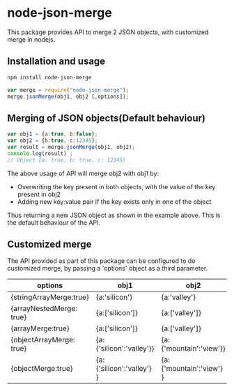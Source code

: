 # node-json-merge
This package provides API to merge 2 JSON objects, with customized merge in nodejs.


## Installation and usage

``` bash
npm install node-json-merge
```

``` javascript
var merge = require("node-json-merge");
merge.jsonMerge(obj1, obj2 [,options]);
```

## Merging of JSON objects(Default behaviour)

``` javascript
var obj1 = {a:true, b:false};
var obj2 = {b:true, c:12345};
var result = merge.jsonMerge(obj1, obj2);
console.log(result) ;
// Object {a: true, b: true, c: 12345}
```
The above usage of API will merge obj2 with obj1 by:
* Overwriting the key present in both objects, with the value of the key present in obj2
* Adding new key:value pair if the key exists only in one of the object   

Thus returning a new JSON object as shown in the example above. This is the default behaviour of the API.


## Customized merge

The API provided as part of this package can be configured to do customized merge, by passing a 'options' object as a third parameter.

|options| obj1 | obj2 | result |
| --------------- | --------------- | --------------- | --------------- |
| {stringArrayMerge:true} | {a:'silicon'} | {a:'valley'} | {a:['silicon','valley']} |
| {arrayNestedMerge: true} | {a:['silicon']} | {a:['valley']} | {a:[['silicon'],['valley']]} |
| {arrayMerge:true} | {a:['silicon']} | {a:['valley']} | {a:['silicon','valley']} |
| {objectArrayMerge: true} | {a:{'silicon':'valley'}} | {a:{'mountain':'view'}} | {a:[{'silicon':'valley'},{'mountain':'view'}]} |
| {objectMerge:true} | {a:{'silicon':'valley'} } | {a:{'mountain':'view'} } | {a:{'silicon':'valley','mountain':'view'}}|


